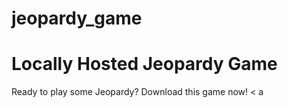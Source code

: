 # jeopardy_game
<h1>Locally Hosted Jeopardy Game</h1>

<p>
  Ready to play some Jeopardy? Download this game now! < a
</p>

